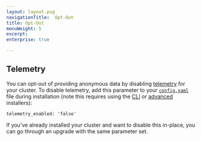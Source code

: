 ```yaml
---
layout: layout.pug
navigationTitle:  Opt-Out
title: Opt-Out
menuWeight: 5
excerpt:
enterprise: true

---
```






## Telemetry

You can opt-out of providing anonymous data by disabling [telemetry][4] for your cluster. To disable telemetry, add this parameter to your [`config.yaml`][1] file during installation (note this requires using the [CLI][2] or [advanced][3] installers):

`telemetry_enabled: 'false'`

If you’ve already installed your cluster and want to disable this in-place, you can go through an upgrade with the same parameter set.

 [1]: /1.7/administration/installing/ent/custom/configuration-parameters/
 [2]: /1.7/administration/installing/ent/custom/cli/
 [3]: /1.7/administration/installing/ent/custom/advanced/
 [4]: /1.7/administration/telemetry/
